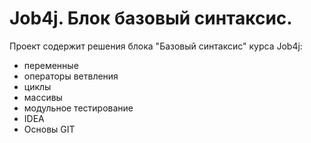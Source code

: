 # Job4j. Блок базовый синтаксис.

Проект содержит решения блока "Базовый синтаксис" курса Job4j: 
- переменные
- операторы ветвления
- циклы
- массивы
- модульное тестирование
- IDEA
- Основы GIT